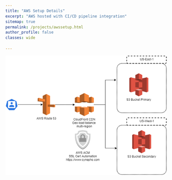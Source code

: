 ```yaml
---
title: "AWS Setup Details"
excerpt: "AWS hosted with CI/CD pipeline integration"
sitemap: true
permalink: /projects/awssetup.html
author_profile: false
classes: wide

---
```

![AWS Site Details](/assets/images/aws-site.png)

<!-- ![AWS Site Details](/assets/images/aws-site.png){:height="100" width="200"} -->